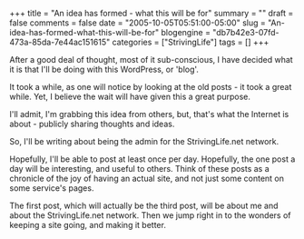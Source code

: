 +++
title = "An idea has formed - what this will be for"
summary = ""
draft = false
comments = false
date = "2005-10-05T05:51:00-05:00"
slug = "An-idea-has-formed-what-this-will-be-for"
blogengine = "db7b42e3-07fd-473a-85da-7e44ac151615"
categories = ["StrivingLife"]
tags = []
+++

<p>
After a good deal of thought, most of it sub-conscious, I have decided what it is that I&#39;ll be doing with this WordPress, or &#39;blog&#39;.
</p>
<p>
It took a while, as one will notice by looking at the old posts - it took a great while.  Yet, I believe the wait will have given this a great purpose.<!--more-->
</p>
<p>
I&#39;ll admit, I&#39;m grabbing this idea from others, but, that&#39;s what the Internet is about - publicly sharing thoughts and ideas.
</p>
<p>
So, I&#39;ll be writing about being the admin for the StrivingLife.net network.<!--adsense-->
</p>
<p>
Hopefully, I&#39;ll be able to post at least once per day.  Hopefully, the one post a day will be interesting, and useful to others.  Think of these posts as a chronicle of the joy of having an actual site, and not just some content on some service&#39;s pages.
</p>
<p>
The first post, which will actually be the third post, will be about me and about the StrivingLife.net network.  Then we jump right in to the wonders of keeping a site going, and making it better.
</p>


